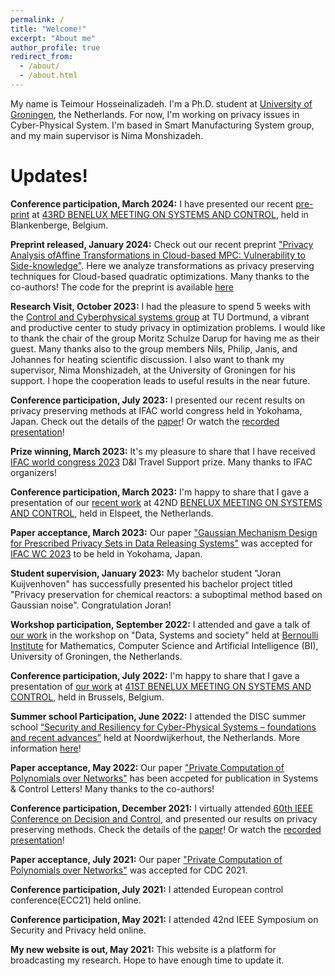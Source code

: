 ```yaml
---
permalink: /
title: "Welcome!"
excerpt: "About me"
author_profile: true
redirect_from: 
  - /about/
  - /about.html
---
```


My name is Teimour Hosseinalizadeh. I'm a Ph.D. student at  [University of Groningen](https://www.rug.nl/staff/t.hosseinalizadeh/), the Netherlands. 
For now, I'm working on privacy issues in Cyber-Physical System. I'm based in Smart Manufacturing System  group, and my main supervisor is Nima Monshizadeh.

# Updates!

**Conference participation, March 2024:** I have presented  our recent [pre-print](https://arxiv.org/abs/2401.05835) at [43RD BENELUX MEETING ON SYSTEMS AND CONTROL](https://www.beneluxmeeting.nl/2024), held in Blankenberge, Belgium.

**Preprint released, January 2024:** Check out our recent preprint ["Privacy Analysis ofAffine Transformations in Cloud-based MPC: Vulnerability to Side-knowledge"](https://arxiv.org/abs/2401.05835). Here we analyze transformations as privacy preserving techniques for Cloud-based quadratic optimizations. Many thanks to the co-authors! The code for the preprint is available [here](https://github.com/teimour-halizadeh/affine_transformation_code)

**Research Visit, October 2023:** I had the pleasure to spend 5 weeks with the [Control and Cyberphysical systems group](https://rcs.mb.tu-dortmund.de/) at TU Dortmund, a vibrant and productive center to study privacy in optimization problems. 
I would like to thank the chair of the group Moritz Schulze Darup for having me as their guest. Many thanks also to the group members Nils, Philip, Janis, and Johannes for heating scientific discussion. I also want to thank my supervisor,  Nima Monshizadeh, at the University of Groningen for his support.
I hope the cooperation leads to useful results in the near future.

**Conference participation, July 2023:** I presented our recent results on privacy preserving methods at IFAC world congress held in Yokohama, Japan. Check out the details of the [paper](https://scholar.google.com/citations?view_op=view_citation&hl=en&user=PjrYo48AAAAJ&authuser=2&citation_for_view=PjrYo48AAAAJ:LkGwnXOMwfcC)! Or watch the [recorded presentation](https://www.youtube.com/watch?v=f_8OUMt01bo)!

**Prize winning, March 2023:** It's my pleasure to share that I have received [IFAC world congress 2023](https://www.ifac2023.org/) D&I Travel Support prize. Many thanks to IFAC organizers!

**Conference participation, March 2023:** I'm happy to share that I gave a presentation of our [recent work](https://scholar.google.com/citations?view_op=view_citation&hl=en&user=PjrYo48AAAAJ&authuser=2&citation_for_view=PjrYo48AAAAJ:LkGwnXOMwfcC) at 42ND [BENELUX MEETING ON SYSTEMS AND CONTROL](https://www.beneluxmeeting.nl/2023/), held in Elspeet, the Netherlands.

**Paper acceptance, March 2023:** Our paper ["Gaussian Mechanism Design for Prescribed Privacy Sets in Data Releasing Systems"](https://scholar.google.com/citations?view_op=view_citation&hl=en&user=PjrYo48AAAAJ&authuser=2&citation_for_view=PjrYo48AAAAJ:LkGwnXOMwfcC) was accepted for [IFAC WC 2023](https://www.ifac2023.org/) to be held in Yokohama, Japan.

**Student supervision, January 2023:**  My bachelor student "Joran Kuijvenhoven" has successfully presented his bachelor project titled "Privacy preservation for chemical reactors: a suboptimal method based on Gaussian noise". Congratulation Joran!

**Workshop participation, September 2022:** I attended and gave a talk of [our work](https://www.sciencedirect.com/science/article/pii/S0167691122001001) in the workshop on "Data, Systems and society" held at [Bernoulli Institute](https://www.rug.nl/research/bernoulli/) for Mathematics, Computer Science and Artificial Intelligence (BI), University of Groningen, the Netherlands.

**Conference participation, July 2022:** I'm happy to share that I gave a presentation of [our work](https://www.sciencedirect.com/science/article/pii/S0167691122001001) at [41ST BENELUX MEETING ON SYSTEMS AND CONTROL](https://www.beneluxmeeting.nl/2022), held in Brussels, Belgium.

**Summer school Participation, June 2022:** I attended the DISC summer school [“Security and Resiliency for Cyber-Physical Systems – foundations and recent advances”](https://disc.tudelft.nl/activities/disc-summer-school-2022/) held at Noordwijkerhout, the Netherlands. More information [here](https://www.tue.nl/en/our-university/calendar-and-events/27-06-2022-disc-summer-school-security-and-resiliency-for-cyber-physical-systems)!

**Paper acceptance, May 2022:** Our paper ["Private Computation of Polynomials over Networks"](https://www.sciencedirect.com/science/article/pii/S0167691122001001) has been accpeted for publication in Systems & Control Letters! Many thanks to the co-authors!

**Conference participation, December 2021:** I virtually attended [60th IEEE Conference on Decision and Control](https://2021.ieeecdc.org/), and presented our results on privacy preserving methods. Check the details of the [paper](https://ieeexplore.ieee.org/abstract/document/9683378)! Or watch the [recorded presentation](https://www.youtube.com/watch?v=4vz2TDeIexU)!

**Paper acceptance, July 2021:** Our paper ["Private Computation of Polynomials over Networks"](https://ieeexplore.ieee.org/abstract/document/9683378) was accepted for CDC 2021.

**Conference participation, July 2021:** I attended European control conference(ECC21) held online.

**Conference participation, May 2021:** I attended 42nd IEEE Symposium on Security and Privacy held online.

**My new website is out, May 2021:** This website is a platform for broadcasting my research. Hope to have enough time to update it.



